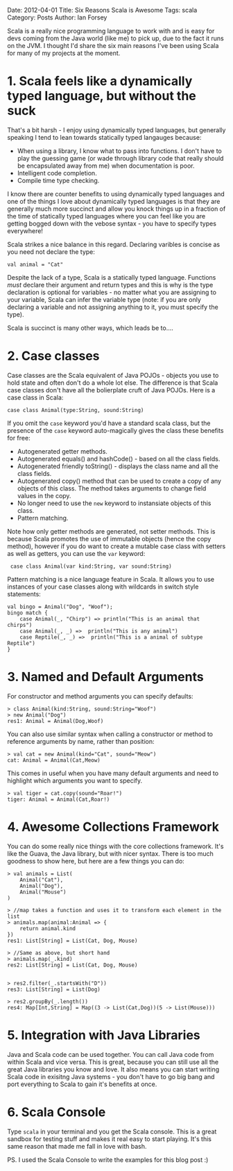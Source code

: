 Date: 2012-04-01
Title: Six Reasons Scala is Awesome
Tags: scala
Category: Posts
Author: Ian Forsey

Scala is a really nice programming language to work with and is easy for devs coming from the Java world (like me) to pick up, due to the fact it runs on the JVM. I thought I'd share the six main reasons I've been using Scala for many of my projects at the moment.

# 1. Scala feels like a dynamically typed language, but without the suck

That's a bit harsh - I enjoy using dynamically typed languages, but generally speaking I tend to lean towards statically typed langauges because:

 * When using a library, I know what to pass into functions. I don't have to play the guessing game (or wade through library code that really should be encapsulated away from me) when documentation is poor.
 * Intelligent code completion.
 * Compile time type checking.

I know there are counter benefits to using dynamically typed languages and one of the things I love about dynamically typed languages is that they are generally much more succinct and allow you knock things up in a fraction of the time of statically typed languages where you can feel like you are getting bogged down with the vebose syntax - you have to specify types everywhere!

Scala strikes a nice balance in this regard. Declaring varibles is concise as you need not declare the type:

    val animal = "Cat"
    
Despite the lack of a type, Scala is a statically typed language. Functions _must_ declare their argument and return types and this is why is the type declaration is optional for variables - no matter what you are assigning to your variable, Scala can infer the variable type (note: if you are only declaring a variable and not assigning anything to it, you must specify the type).

Scala is succinct is many other ways, which leads be to....

# 2. Case classes

Case classes are the Scala equivalent of Java POJOs - objects you use to hold state and often don't do a whole lot else. The difference is that Scala case classes don't have all the bolierplate cruft of Java POJOs. Here is a case class in Scala:

    case class Animal(type:String, sound:String)

If you omit the `case` keyword you'd have a standard scala class, but the presence of the `case` keyword auto-magically gives the class these benefits for free:

 * Autogenerated getter methods.
 * Autogenerated equals() and hashCode() - based on all the class fields.
 * Autogenerated friendly toString() - displays the class name and all the class fields.
 * Autogenerated copy() method that can be used to create a copy of any objects of this class. The method takes arguments to change field values in the copy.
 * No longer need to use the `new` keyword to instansiate objects of this class.
 * Pattern matching.

Note how only getter methods are generated, not setter methods. This is because Scala promotes the use of immutable objects (hence the copy method), however if you do want to create a mutable case class with setters as well as getters, you can use the `var` keyword:

     case class Animal(var kind:String, var sound:String)

Pattern matching is a nice language feature in Scala. It allows you to use instances of your case classes along with wildcards in switch style statements:

    val bingo = Animal("Dog", "Woof");
    bingo match {
        case Animal(_, "Chirp") => println("This is an animal that chirps")
        case Animal(_, _) =>  println("This is any animal")
        case Reptile(_, _) =>  println("This is a animal of subtype Reptile")
    }

# 3. Named and Default Arguments

For constructor and method arguments you can specify defaults:

    > class Animal(kind:String, sound:String="Woof")
    > new Animal("Dog")
    res1: Animal = Animal(Dog,Woof)

You can also use similar syntax when calling a constructor or method to reference arguments by name, rather than position:

    > val cat = new Animal(kind="Cat", sound="Meow")
    cat: Animal = Animal(Cat,Meow)


This comes in useful when you have many default arguments and need to highlight which arguments you want to specify.

    > val tiger = cat.copy(sound="Roar!")
    tiger: Animal = Animal(Cat,Roar!)

# 4. Awesome Collections Framework

You can do some really nice things with the core collections framework. It's like the Guava, the Java library, but with nicer syntax. There is too much goodness to show here, but here are a few things you can do:

    > val animals = List(
        Animal("Cat"),
        Animal("Dog"),
        Animal("Mouse")
    )

    > //map takes a function and uses it to transform each element in the list
    > animals.map(animal:Animal => {
        return animal.kind
    })
    res1: List[String] = List(Cat, Dog, Mouse)

    > //Same as above, but short hand
    > animals.map(_.kind)
    res2: List[String] = List(Cat, Dog, Mouse)


    > res2.filter(_.startsWith("D"))
    res3: List[String] = List(Dog)

    > res2.groupBy(_.length())
    res4: Map[Int,String] = Map((3 -> List(Cat,Dog))(5 -> List(Mouse)))

# 5. Integration with Java Libraries

Java and Scala code can be used together. You can call Java code from within Scala and vice versa. This is great, because you can still use all the great Java libraries you know and love. It also means you can start writing Scala code in exisitng Java systems - you don't have to go big bang and port everything to Scala to gain it's benefits at once.

# 6. Scala Console

Type `scala` in your terminal and you get the Scala console. This is a great sandbox for testing stuff and makes it real easy to start playing. It's this same reason that made me fall in love with bash. 

PS. I used the Scala Console to write the examples for this blog post :)
